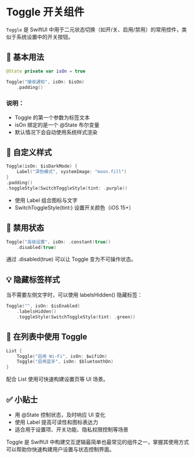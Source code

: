 # Toggle 开关组件

`Toggle` 是 SwiftUI 中用于二元状态切换（如开/关、启用/禁用）的常用控件，类似于系统设置中的开关按钮。

## 🔰 基本用法

```swift
@State private var isOn = true

Toggle("接收通知", isOn: $isOn)
    .padding()
```

### **说明：**

- Toggle 的第一个参数为标签文本
- isOn 绑定的是一个 @State 布尔变量
- 默认情况下会自动使用系统样式渲染

## **🎨 自定义样式**

```swift
Toggle(isOn: $isDarkMode) {
    Label("深色模式", systemImage: "moon.fill")
}
.padding()
.toggleStyle(SwitchToggleStyle(tint: .purple))
```

- 使用 Label 组合图标与文字
- SwitchToggleStyle(tint:) 设置开关颜色（iOS 15+）

## **🚫 禁用状态**

```swift
Toggle("高级设置", isOn: .constant(true))
    .disabled(true)
```

通过 .disabled(true) 可以让 Toggle 变为不可操作状态。

## **💡 隐藏标签样式**

当不需要左侧文字时，可以使用 labelsHidden() 隐藏标签：

```swift
Toggle("", isOn: $isEnabled)
    .labelsHidden()
    .toggleStyle(SwitchToggleStyle(tint: .green))
```

## **🧩 在列表中使用 Toggle**

```swift
List {
    Toggle("启用 Wi-Fi", isOn: $wifiOn)
    Toggle("启用蓝牙", isOn: $bluetoothOn)
}
```

配合 List 使用可快速构建设置页等 UI 场景。

## **✅ 小贴士**

- 用 @State 控制状态，及时响应 UI 变化
- 使用 Label 提高可读性和图标表达力
- 适合用于设置项、开关功能、隐私权限控制等场景

Toggle 是 SwiftUI 中构建交互逻辑最简单也最常见的组件之一，掌握其使用方式可以帮助你快速构建用户设置与状态控制界面。
